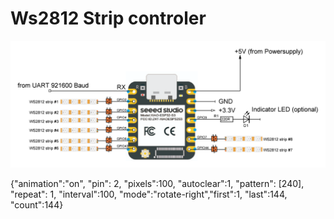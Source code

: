 # Ws2812 Strip controler 

![alt text](doc/overview.png "Overview")

{"animation":"on", "pin": 2, "pixels":100, "autoclear":1, "pattern": [240],  "repeat": 1, "interval":100, "mode":"rotate-right","first":1, "last":144, "count":144}